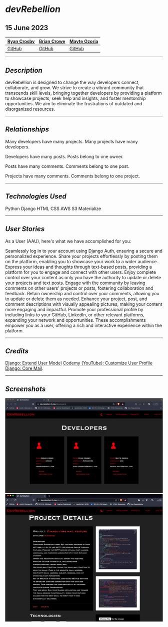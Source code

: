 # **_devRebellion_**

## 15 June 2023

| [Ryan Crosby](https://www.linkedin.com/in/rcrosby22/) | [Brian Crowe](https://www.linkedin.com/in/brian-j-crowe/) | [Mayte Ozoria](https://www.linkedin.com/in/mayte-ozoria-701b2b22b/) |
| ----------------------------------------------------- | --------------------------------------------------------- | ------------------------------------------------------------------- |
| [GitHub](https://github.com/rcrosby22)                | [GitHub](https://github.com/Crowe-Brian-J)                | [GitHub](https://github.com/mayteozoria)                            |

---

## **_Description_**

devRebellion is designed to change the way developers connect, collaborate, and grow. We strive to create a vibrant community that transcends skill levels, bringing together developers by providing a platform to showcase projects, seek help and insights, and foster mentorship opportunities. We aim to eliminate the frustrations of outdated and disorganized resources.

---

## **_Relationships_**

Many developers have many projects.
Many projects have many developers.

Developers have many posts.
Posts belong to one owner.

Posts have many comments.
Comments belong to one post.

Projects have many comments.
Comments belong to one project.

---

## **_Technologies Used_**

Python
Django
HTML
CSS
AWS S3
Materialize

---

## **_User Stories_**

As a User (AAU), here's what we have accomplished for you:

Seamlessly log in to your account using Django Auth, ensuring a secure and personalized experience.
Share your projects effortlessly by posting them on the platform, enabling you to showcase your work to a wider audience.
Express your ideas and thoughts through text-based posts, providing a platform for you to engage and connect with other users.
Enjoy complete control over your content as only you have the authority to update or delete your projects and text posts.
Engage with the community by leaving comments on other users' projects or posts, fostering collaboration and feedback.
Retain ownership and control over your comments, allowing you to update or delete them as needed.
Enhance your project, post, and comment descriptions with visually appealing pictures, making your content more engaging and impactful.
Promote your professional profile by including links to your GitHub, LinkedIn, or other relevant platforms, expanding your network and opportunities.
These accomplishments empower you as a user, offering a rich and interactive experience within the platform.

---

## **_Credits_**

[Django: Extend User Model](https://simpleisbetterthancomplex.com/tutorial/2016/07/22/how-to-extend-django-user-model.html)
[Codemy (YouTube): Customize User Profile](https://www.youtube.com/watch?v=Alua227cOmY)
[Django: Core Mail](https://hackr.io/blog/how-to-send-emails-in-django#setting-up).

---

## **_Screenshots_**

![Image](/devrebellion/main_app/static/photos/developers_index.png)
![Image](/devrebellion/main_app/static/photos/project_details.png)

